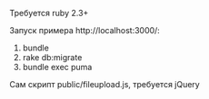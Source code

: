 Требуется ruby 2.3+

Запуск примера http://localhost:3000/:

1) bundle
2) rake db:migrate
3) bundle exec puma

Сам скрипт public/fileupload.js, требуется jQuery